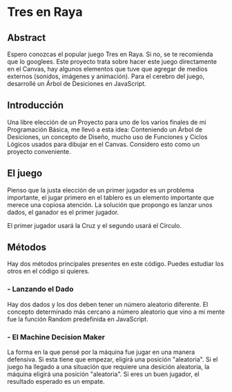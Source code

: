 # Tres en Raya

## Abstract
Espero conozcas el popular juego Tres en Raya. Si no, se te recomienda que lo googlees. Este proyecto trata sobre hacer este juego directamente en el Canvas, hay algunos elementos que tuve que agregar de medios externos (sonidos, imágenes y animación). Para el cerebro del juego, desarrollé un Árbol de Desiciones en JavaScript.
## Introducción
Una libre elección de un Proyecto para uno de los varios finales de mi Programación Básica, me llevó a esta idea: Conteniendo un Árbol de Desiciones, un concepto de Diseño, mucho uso de Funciones y Ciclos Lógicos usados para dibujar en el Canvas. Considero esto como un proyecto conveniente.

## El juego
Pienso que la justa elección de un primer jugador es un problema importante, el jugar primero en el tablero es un elemento importante que merece una copiosa atención. La solución que propongo es lanzar unos dados, el ganador es el primer jugador.

El primer jugador usará la Cruz y el segundo usará el Círculo.

## Métodos
Hay dos métodos principales presentes en este código. Puedes estudiar los otros en el código si quieres.

### - Lanzando el Dado
Hay dos dados y los dos deben tener un número aleatorio diferente. El concepto determinado más cercano a número aleatorio que vino a mi mente fue la función Random predefinida en JavaScript.

### - El Machine Decision Maker
La forma en la que pensé por la máquina fue jugar en una manera defensiva. Si esta tiene que empezar, eligirá una posición "aleatoria". Si el juego ha llegado a una situación que requiere una desición aleatoria, la máquina eligirá una posición "aleatoria".
Si eres un buen jugador, el resultado esperado es un empate.
